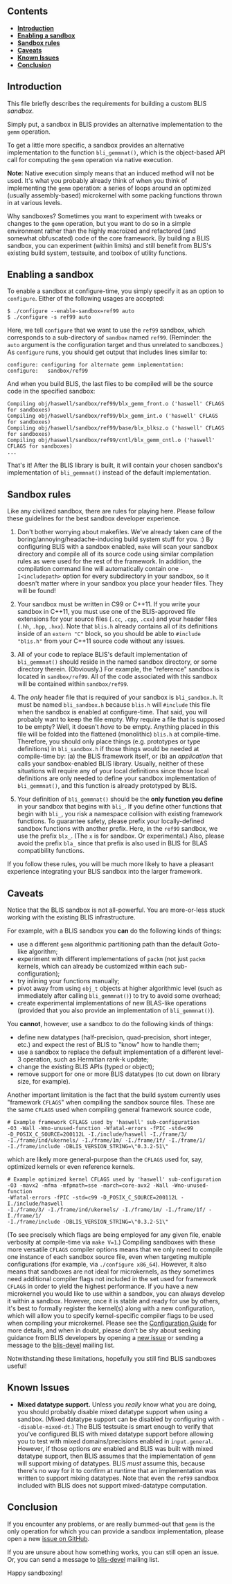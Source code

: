 ## Contents

* **[Introduction](Sandboxes.md#introduction)**
* **[Enabling a sandbox](Sandboxes.md#enabling-a-sandbox)**
* **[Sandbox rules](Sandboxes.md#sandbox-rules)**
* **[Caveats](Sandboxes.md#caveats)**
* **[Known Issues](Sandboxes.md#known-issues)**
* **[Conclusion](Sandboxes.md#conclusion)**


## Introduction

This file briefly describes the requirements for building a custom BLIS
*sandbox*.

Simply put, a sandbox in BLIS provides an alternative implementation to the
`gemm` operation.

To get a little more specific, a sandbox provides an alternative implementation
to the function `bli_gemmnat()`, which is the object-based API call for
computing the `gemm` operation via native execution.

**Note**: Native execution simply means that an induced method will not be used.
It's what you probably already think of when you think of implementing the
`gemm` operation: a series of loops around an optimized (usually assembly-based)
microkernel with some packing functions thrown in at various levels.

Why sandboxes? Sometimes you want to experiment with tweaks or changes to
the `gemm` operation, but you want to do so in a simple environment rather than
the highly macroized and refactored (and somewhat obfuscated) code of the
core framework. By building a BLIS sandbox, you can experiment (within limits)
and still benefit from BLIS's existing build system, testsuite, and toolbox of
utility functions.

## Enabling a sandbox

To enable a sandbox at configure-time, you simply specify it as an option to
`configure`. Either of the following usages are accepted:
```
$ ./configure --enable-sandbox=ref99 auto
$ ./configure -s ref99 auto
```
Here, we tell `configure` that we want to use the `ref99` sandbox, which
corresponds to a sub-directory of `sandbox` named `ref99`. (Reminder: the
`auto` argument is the configuration target and thus unrelated to
sandboxes.) As `configure` runs, you should get output that includes lines
similar to:
```
configure: configuring for alternate gemm implementation:
configure:   sandbox/ref99
```
And when you build BLIS, the last files to be compiled will be the source
code in the specified sandbox:
```
Compiling obj/haswell/sandbox/ref99/blx_gemm_front.o ('haswell' CFLAGS for sandboxes)
Compiling obj/haswell/sandbox/ref99/blx_gemm_int.o ('haswell' CFLAGS for sandboxes)
Compiling obj/haswell/sandbox/ref99/base/blx_blksz.o ('haswell' CFLAGS for sandboxes)
Compiling obj/haswell/sandbox/ref99/cntl/blx_gemm_cntl.o ('haswell' CFLAGS for sandboxes)
...
```
That's it! After the BLIS library is built, it will contain your chosen
sandbox's implementation of `bli_gemmnat()` instead of the default
implementation.

## Sandbox rules

Like any civilized sandbox, there are rules for playing here. Please follow
these guidelines for the best sandbox developer experience.

1. Don't bother worrying about makefiles. We've already taken care of the
boring/annoying/headache-inducing build system stuff for you. :) By configuring
BLIS with a sandbox enabled, `make` will scan your sandbox directory and compile
all of its source code using similar compilation rules as were used for the rest
of the framework. In addition, the compilation command line will automatically
contain one `-I<includepath>` option for every subdirectory in your sandbox,
so it doesn't matter where in your sandbox you place your header files. They
will be found!

2. Your sandbox must be written in C99 or C++11. If you write your sandbox in
C++11, you must use one of the BLIS-approved file extensions for your source
files (`.cc`, `.cpp`, `.cxx`) and your header files (`.hh`, `.hpp`, `.hxx`).
Note that `blis.h`
already contains all of its definitions inside of an `extern "C"` block, so
you should be able to `#include "blis.h"` from your C++11 source code without
any issues.

3. All of your code to replace BLIS's default implementation of `bli_gemmnat()`
should reside in the named sandbox directory, or some directory therein.
(Obviously.) For example, the "reference" sandbox is located in
`sandbox/ref99`. All of the code associated with this sandbox will be
contained within `sandbox/ref99`.

4. The *only* header file that is required of your sandbox is `bli_sandbox.h`.
It must be named `bli_sandbox.h` because `blis.h` will `#include` this file
when the sandbox is enabled at configure-time. That said, you will probably
want to keep the file empty. Why require a file that is supposed to be empty?
Well, it doesn't *have* to be empty. Anything placed in this file will be
folded into the flattened (monolithic) `blis.h` at compile-time. Therefore,
you should only place things (e.g. prototypes or type definitions) in
`bli_sandbox.h` if those things would be needed at compile-time by:
(a) the BLIS framework itself, or
(b) an *application* that calls your sandbox-enabled BLIS library.
Usually, neither of these situations will require any of your local definitions
since those local definitions are only needed to define your sandbox
implementation of `bli_gemmnat()`, and this function is already prototyped by
BLIS.

5. Your definition of `bli_gemmnat()` should be the **only function you define**
in your sandbox that begins with `bli_`. If you define other functions that
begin with `bli_`, you risk a namespace collision with existing framework
functions. To guarantee safety, please prefix your locally-defined sandbox
functions with another prefix. Here, in the `ref99` sandbox, we use the prefix
`blx_`. (The `x` is for sandbox. Or experimental.) Also, please avoid the
prefix `bla_` since that prefix is also used in BLIS for BLAS compatibility
functions.

If you follow these rules, you will be much more likely to have a pleasant
experience integrating your BLIS sandbox into the larger framework.

## Caveats

Notice that the BLIS sandbox is not all-powerful. You are more-or-less stuck
working with the existing BLIS infrastructure.

For example, with a BLIS sandbox you **can** do the following kinds of things:
- use a different `gemm` algorithmic partitioning path than the default
  Goto-like algorithm;
- experiment with different implementations of `packm` (not just `packm`
  kernels, which can already be customized within each sub-configuration);
- try inlining your functions manually;
- pivot away from using `obj_t` objects at higher algorithmic level (such as
  immediately after calling `bli_gemmnat()`) to try to avoid some overhead;
- create experimental implementations of new BLAS-like operations (provided
  that you also provide an implementation of `bli_gemmnat()`).

You **cannot**, however, use a sandbox to do the following kinds of things:
- define new datatypes (half-precision, quad-precision, short integer, etc.)
  and expect the rest of BLIS to "know" how to handle them;
- use a sandbox to replace the default implementation of a different level-3
  operation, such as Hermitian rank-k update;
- change the existing BLIS APIs (typed or object);
- remove support for one or more BLIS datatypes (to cut down on library size,
  for example).

Another important limitation is the fact that the build system currently uses
"framework `CFLAGS`" when compiling the sandbox source files. These are the same
`CFLAGS` used when compiling general framework source code,
```
# Example framework CFLAGS used by 'haswell' sub-configuration
-O3 -Wall -Wno-unused-function -Wfatal-errors -fPIC -std=c99
-D_POSIX_C_SOURCE=200112L -I./include/haswell -I./frame/3/
-I./frame/ind/ukernels/ -I./frame/1m/ -I./frame/1f/ -I./frame/1/
-I./frame/include -DBLIS_VERSION_STRING=\"0.3.2-51\"
```
which are likely more general-purpose than the `CFLAGS` used for, say,
optimized kernels or even reference kernels.
```
# Example optimized kernel CFLAGS used by 'haswell' sub-configuration
-O3 -mavx2 -mfma -mfpmath=sse -march=core-avx2 -Wall -Wno-unused-function
-Wfatal-errors -fPIC -std=c99 -D_POSIX_C_SOURCE=200112L -I./include/haswell
-I./frame/3/ -I./frame/ind/ukernels/ -I./frame/1m/ -I./frame/1f/ -I./frame/1/
-I./frame/include -DBLIS_VERSION_STRING=\"0.3.2-51\"
```
(To see precisely which flags are being employed for any given file, enable
verbosity at compile-time via `make V=1`.) Compiling sandboxes with these more
versatile `CFLAGS` compiler options means that we only need to compile one
instance of each sandbox source file, even when targeting multiple
configurations (for example, via `./configure x86_64`). However, it also means
that sandboxes are not ideal for microkernels, as they sometimes need additional
compiler flags not included in the set used for framework `CFLAGS` in order to
yield the highest performance. If you have a new microkernel you would like to
use within a sandbox, you can always develop it within a sandbox. However,
once it is stable and ready for use by others, it's best to formally register
the kernel(s) along with a new configuration, which will allow you to specify
kernel-specific compiler flags to be used when compiling your microkernel.
Please see the
[Configuration Guide](ConfigurationHowTo)
for more details, and when in doubt, please don't be shy about seeking
guidance from BLIS developers by opening a
[new issue](https://github.com/flame/blis/issues) or sending a message to the
[blis-devel](http://groups.google.com/d/forum/blis-devel) mailing list.

Notwithstanding these limitations, hopefully you still find BLIS sandboxes
useful!

## Known Issues

* **Mixed datatype support.** Unless you *really* know what you are doing, you
should probably disable mixed datatype support when using a sandbox. (Mixed
datatype support can be disabled by configuring with `--disable-mixed-dt`.) The
BLIS testsuite is smart enough to verify that you've configured BLIS with mixed
datatype support before allowing you to test with mixed domains/precisions
enabled in `input.general`. However, if those options *are* enabled and BLIS was
built with mixed datatype support, then BLIS assumes that the implementation of
`gemm` will support mixing of datatypes. BLIS *must* assume this, because
there's no way for it to confirm at runtime that an implementation was written
to support mixing datatypes. Note that even the `ref99` sandbox included with
BLIS does not support mixed-datatype computation.

## Conclusion

If you encounter any problems, or are really bummed-out that `gemm` is the
only operation for which you can provide a sandbox implementation, please open
a new [issue on GitHub](https://github.com/flame/blis/issues).

If you are unsure about how something works, you can still open an issue. Or, you
can send a message to
[blis-devel](https://groups.google.com/d/forum/blis-devel) mailing list.

Happy sandboxing!


